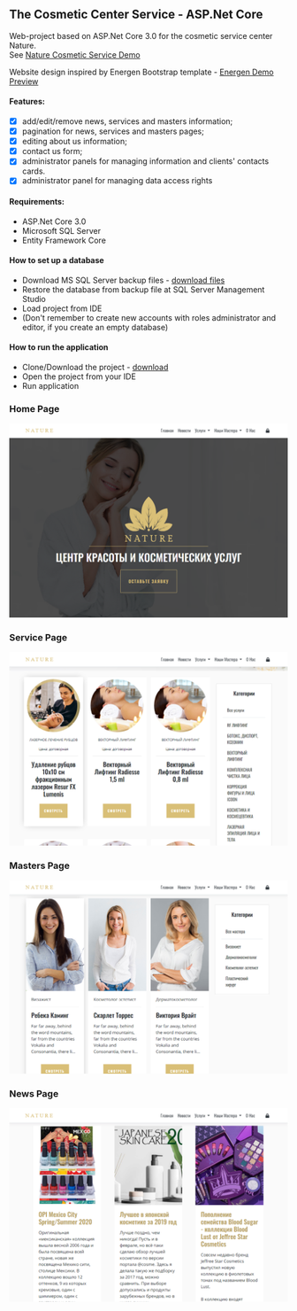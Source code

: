 ## The Cosmetic Center Service - ASP.Net Core
Web-project based on ASP.Net Core 3.0 for the cosmetic service center Nature. </br>
See [Nature Cosmetic Service Demo](http://rdkdvv-001-site1.dtempurl.com/)

Website design inspired by Energen Bootstrap template - [Energen Demo Preview](https://demo.themewagon.com/preview/free-bootstrap-4-html5-beauty-salon-website-template-energen)

#### Features:
   - [x] add/edit/remove news, services and masters information;
   - [x] pagination for news, services and masters pages;
   - [x] editing about us information;
   - [x] contact us form;
   - [x] administrator panels for managing information and clients' contacts cards.
   - [x] administrator panel for managing data access rights

#### Requirements:
   - ASP.Net Core 3.0
   - Microsoft SQL Server
   - Entity Framework Core

#### How to set up a database  
   - Download MS SQL Server backup files - [download files](https://github.com/leodeg/CSharp.NatureCosmeticService/releases/download/version-0.1-alpha/NatureDB.bak)
   - Restore the database from backup file at SQL Server Management Studio
   - Load project from IDE
   - (Don't remember to create new accounts with roles administrator and editor, if you create an empty database)

#### How to run the application
  - Clone/Download the project - [download](https://github.com/leodeg/CSharp.NatureCosmeticService/archive/master.zip)
  - Open the project from your IDE
  - Run application

  
### Home Page
![Home Page](img/img_01.png)
### Service Page
![Service Page](img/img_02.png)
### Masters Page
![Masters Page](img/img_03.png)
### News Page
![News Page](img/img_04.png)

